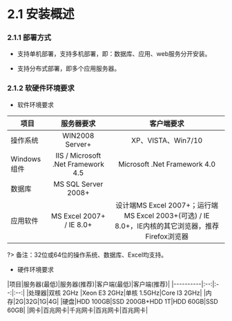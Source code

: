 # 2.1 安装概述
### 2.1.1 部署方式
- 支持单机部署，支持多机部署，即：数据库、应用、web服务分开安装。

- 支持分布式部署，即多个应用服务器。

### 2.1.2 软硬件环境要求
* 软件环境要求

|项目|服务器要求|客户端要求|
|----|:--:|:--:|
|操作系统	|WIN2008 Server+|XP、VISTA、Win7/10|
|Windows组件|IIS / Microsoft .Net Framework 4.5|Microsoft .Net Framework 4.0|
|数据库	|MS SQL Server 2008+||
|应用软件|	MS Excel 2007+ / IE 8.0+|设计端MS Excel 2007+；运行端MS Excel 2003+(可选) / IE 8.0+，IE内核的其它浏览器，推荐Firefox浏览器|

?> 备注：32位或64位的操作系统、数据库、Excel均支持。

* 硬件环境要求

|项目|服务器(最低)|服务器(推荐)|客户端(最低)|客户端(推荐)|
|----------|:--:|:--:|:--:|
|处理器|双核 2GHz	|Xeon E3 2GHz|单核 1.5GHz|Core I3 2GHz|
|内存|2G|32G|1G|4G|
|硬盘|HDD 100GB|SSD 200GB+HDD 1T|HDD 60GB|SSD 60GB|
|网卡|百兆网卡|千兆网卡|百兆网卡|百兆网卡|